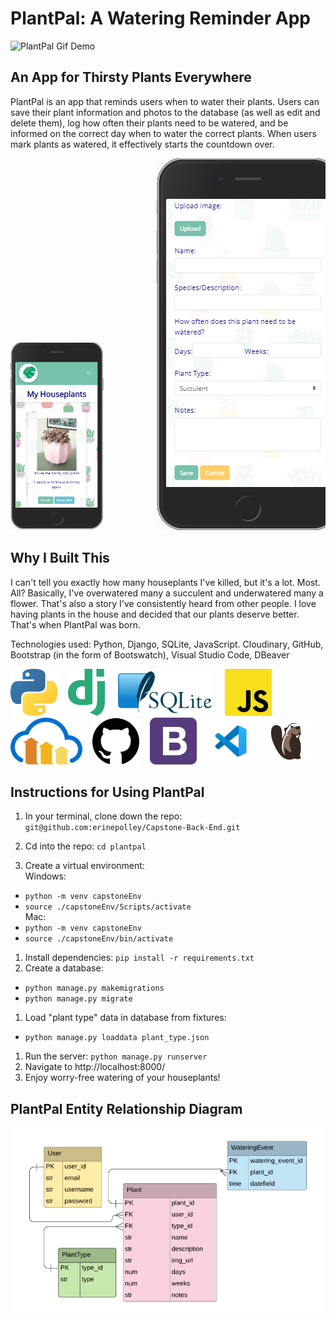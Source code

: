 # PlantPal: A Watering Reminder App

![PlantPal Gif Demo](BestGif.gif)

## An App for Thirsty Plants Everywhere

PlantPal is an app that reminds users when to water their plants. Users can save their plant information and photos to the database (as well as edit and delete them), log how often their plants need to be watered, and be informed on the correct day when to water the correct plants. When users mark plants as watered, it effectively starts the countdown over. 
<pre><img src="readme-images/PlantPalMobile1.png" height="300" alt="mobile screenshot"/>          <img src="readme-images/PlantPalMobile2.png" alt="mobile screenshot"/>          <img src="readme-images/PlantPalMobile3.png" alt="mobile screenshot"/></pre>

## Why I Built This

I can't tell you exactly how many houseplants I've killed, but it's a lot. Most. All? Basically, I've overwatered many a succulent and underwatered many a flower. That's also a story I've consistently heard from other people. I love having plants in the house and decided that our plants deserve better. That's when PlantPal was born.

Technologies used: Python, Django, SQLite, JavaScript. Cloudinary, GitHub, Bootstrap (in the form of Bootswatch), Visual Studio Code, DBeaver
<pre><img src="readme-images/Python.png" height="75" alt="Python" padding-right="10px"/>  <img src="readme-images/Django.png" height="75" alt="Django" margin-right="10px"/>  <img src="readme-images/SQLite.png" height="75" alt="SQLite" margin-right="10px"/>  <img src="readme-images/javascript.png" height="75" alt="javascript" margin-right="10px"/> <br><img src="readme-images/cloudinary.png" height="75" alt="cloudinary" margin-right="10px"/>  <img src="readme-images/GitHub.png" height="75" alt="GitHub" margin-right="10px"/>  <img src="readme-images/Bootstrap.png" height="75" alt="Bootstrap" margin-right="10px"/>  <img src="readme-images/VSCode.jpg" height="75" alt="VSCode" margin-right="10px"/>  <img src="readme-images/DBeaver.png" height="75" alt="DBeaver" margin-right="10px"/>  </pre>

## Instructions for Using PlantPal

1. In your terminal, clone down the repo: 
`git@github.com:erinepolley/Capstone-Back-End.git`

1. Cd into the repo: `cd plantpal`
1. Create a virtual environment:  
Windows:
  - `python -m venv capstoneEnv`
  - `source ./capstoneEnv/Scripts/activate`  
Mac:
  - `python -m venv capstoneEnv`
  - `source ./capstoneEnv/bin/activate`
1. Install dependencies: `pip install -r requirements.txt`
1. Create a database:
  - `python manage.py makemigrations`
  - `python manage.py migrate`
1. Load "plant type" data in database from fixtures:
  - `python manage.py loaddata plant_type.json`
1. Run the server: `python manage.py runserver`
1. Navigate to http://localhost:8000/ 
1. Enjoy worry-free watering of your houseplants!


## PlantPal Entity Relationship Diagram

![Back End Capstone ERD](ERD325.png)
